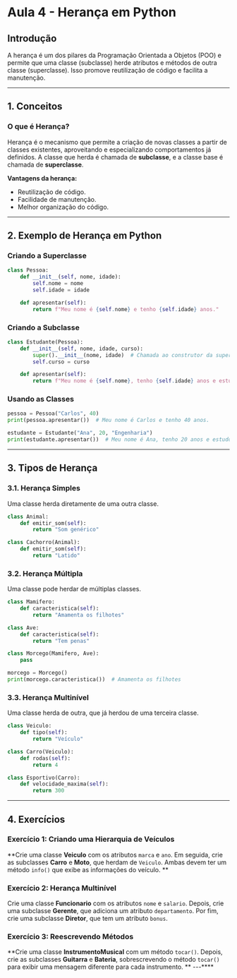 # Aula 4 - Herança em Python

## Introdução

A herança é um dos pilares da Programação Orientada a Objetos (POO) e permite que uma classe (subclasse) herde atributos e métodos de outra classe (superclasse). Isso promove reutilização de código e facilita a manutenção.

---

## 1. Conceitos

### O que é Herança?

Herança é o mecanismo que permite a criação de novas classes a partir de classes existentes, aproveitando e especializando comportamentos já definidos. A classe que herda é chamada de **subclasse**, e a classe base é chamada de **superclasse**.

**Vantagens da herança:**

- Reutilização de código.
- Facilidade de manutenção.
- Melhor organização do código.

---

## 2. Exemplo de Herança em Python

### Criando a Superclasse

```python
class Pessoa:
    def __init__(self, nome, idade):
        self.nome = nome
        self.idade = idade

    def apresentar(self):
        return f"Meu nome é {self.nome} e tenho {self.idade} anos."
```

### Criando a Subclasse

```python
class Estudante(Pessoa):
    def __init__(self, nome, idade, curso):
        super().__init__(nome, idade)  # Chamada ao construtor da superclasse
        self.curso = curso

    def apresentar(self):
        return f"Meu nome é {self.nome}, tenho {self.idade} anos e estudo {self.curso}."
```

### Usando as Classes

```python
pessoa = Pessoa("Carlos", 40)
print(pessoa.apresentar())  # Meu nome é Carlos e tenho 40 anos.

estudante = Estudante("Ana", 20, "Engenharia")
print(estudante.apresentar())  # Meu nome é Ana, tenho 20 anos e estudo Engenharia.
```

---

## 3. Tipos de Herança

### 3.1. Herança Simples

Uma classe herda diretamente de uma outra classe.

```python
class Animal:
    def emitir_som(self):
        return "Som genérico"

class Cachorro(Animal):
    def emitir_som(self):
        return "Latido"
```

### 3.2. Herança Múltipla

Uma classe pode herdar de múltiplas classes.

```python
class Mamifero:
    def caracteristica(self):
        return "Amamenta os filhotes"

class Ave:
    def caracteristica(self):
        return "Tem penas"

class Morcego(Mamifero, Ave):
    pass

morcego = Morcego()
print(morcego.caracteristica())  # Amamenta os filhotes
```

### 3.3. Herança Multinível

Uma classe herda de outra, que já herdou de uma terceira classe.

```python
class Veiculo:
    def tipo(self):
        return "Veículo"

class Carro(Veiculo):
    def rodas(self):
        return 4

class Esportivo(Carro):
    def velocidade_maxima(self):
        return 300
```

---

## 4. Exercícios

### Exercício 1: Criando uma Hierarquia de Veículos

**Crie uma classe **Veiculo** com os atributos `marca` e `ano`. Em seguida, crie as subclasses **Carro** e **Moto**, que herdam de `Veiculo`. Ambas devem ter um método `info()` que exibe as informações do veículo.
**

### Exercício 2: Herança Multinível

Crie uma classe **Funcionario** com os atributos `nome` e `salario`. Depois, crie uma subclasse **Gerente**, que adiciona um atributo `departamento`. Por fim, crie uma subclasse **Diretor**, que tem um atributo `bonus`.

### Exercício 3: Reescrevendo Métodos

**Crie uma classe **InstrumentoMusical** com um método `tocar()`. Depois, crie as subclasses **Guitarra** e **Bateria**, sobrescrevendo o método `tocar()` para exibir uma mensagem diferente para cada instrumento.
**
---\*\*\*\*
